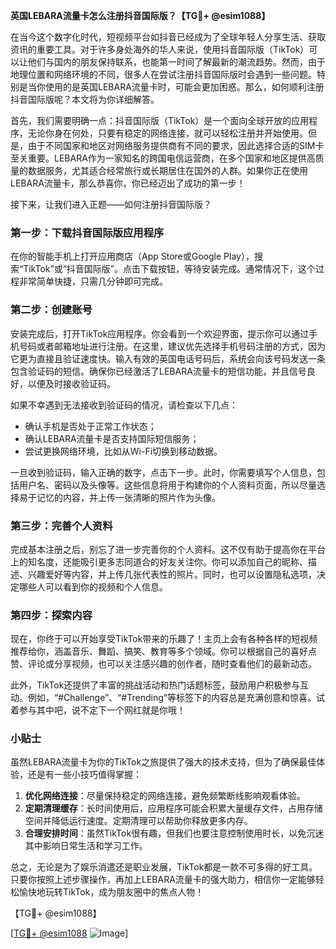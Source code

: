**英国LEBARA流量卡怎么注册抖音国际版？【TG💪+ @esim1088】**

在当今这个数字化时代，短视频平台如抖音已经成为了全球年轻人分享生活、获取资讯的重要工具。对于许多身处海外的华人来说，使用抖音国际版（TikTok）可以让他们与国内的朋友保持联系，也能第一时间了解最新的潮流趋势。然而，由于地理位置和网络环境的不同，很多人在尝试注册抖音国际版时会遇到一些问题。特别是当你使用的是英国LEBARA流量卡时，可能会更加困惑。那么，如何顺利注册抖音国际版呢？本文将为你详细解答。

首先，我们需要明确一点：抖音国际版（TikTok）是一个面向全球开放的应用程序，无论你身在何处，只要有稳定的网络连接，就可以轻松注册并开始使用。但是，由于不同国家和地区对网络服务提供商有不同的要求，因此选择合适的SIM卡至关重要。LEBARA作为一家知名的跨国电信运营商，在多个国家和地区提供高质量的数据服务，尤其适合经常旅行或长期居住在国外的人群。如果你正在使用LEBARA流量卡，那么恭喜你，你已经迈出了成功的第一步！

接下来，让我们进入正题——如何注册抖音国际版？

### 第一步：下载抖音国际版应用程序

在你的智能手机上打开应用商店（App Store或Google Play），搜索“TikTok”或“抖音国际版”。点击下载按钮，等待安装完成。通常情况下，这个过程非常简单快捷，只需几分钟即可完成。

### 第二步：创建账号

安装完成后，打开TikTok应用程序。你会看到一个欢迎界面，提示你可以通过手机号码或者邮箱地址进行注册。在这里，建议优先选择手机号码注册的方式，因为它更为直接且验证速度快。输入有效的英国电话号码后，系统会向该号码发送一条包含验证码的短信。确保你已经激活了LEBARA流量卡的短信功能，并且信号良好，以便及时接收验证码。

如果不幸遇到无法接收到验证码的情况，请检查以下几点：
- 确认手机是否处于正常工作状态；
- 确认LEBARA流量卡是否支持国际短信服务；
- 尝试更换网络环境，比如从Wi-Fi切换到移动数据。

一旦收到验证码，输入正确的数字，点击下一步。此时，你需要填写个人信息，包括用户名、密码以及头像等。这些信息将用于构建你的个人资料页面，所以尽量选择易于记忆的内容，并上传一张清晰的照片作为头像。

### 第三步：完善个人资料

完成基本注册之后，别忘了进一步完善你的个人资料。这不仅有助于提高你在平台上的知名度，还能吸引更多志同道合的好友关注你。你可以添加自己的昵称、描述、兴趣爱好等内容，并上传几张代表性的照片。同时，也可以设置隐私选项，决定哪些人可以看到你的视频和个人信息。

### 第四步：探索内容

现在，你终于可以开始享受TikTok带来的乐趣了！主页上会有各种各样的短视频推荐给你，涵盖音乐、舞蹈、搞笑、教育等多个领域。你可以根据自己的喜好点赞、评论或分享视频，也可以关注感兴趣的创作者，随时查看他们的最新动态。

此外，TikTok还提供了丰富的挑战活动和热门话题标签，鼓励用户积极参与互动。例如，“#Challenge”、“#Trending”等标签下的内容总是充满创意和惊喜。试着参与其中吧，说不定下一个网红就是你哦！

### 小贴士

虽然LEBARA流量卡为你的TikTok之旅提供了强大的技术支持，但为了确保最佳体验，还是有一些小技巧值得掌握：

1. **优化网络连接**：尽量保持稳定的网络连接，避免频繁断线影响观看体验。
2. **定期清理缓存**：长时间使用后，应用程序可能会积累大量缓存文件，占用存储空间并降低运行速度。定期清理可以帮助你释放更多内存。
3. **合理安排时间**：虽然TikTok很有趣，但我们也要注意控制使用时长，以免沉迷其中影响日常生活和学习工作。

总之，无论是为了娱乐消遣还是职业发展，TikTok都是一款不可多得的好工具。只要你按照上述步骤操作，再加上LEBARA流量卡的强大助力，相信你一定能够轻松愉快地玩转TikTok，成为朋友圈中的焦点人物！

【TG💪+ @esim1088】 

[[TG💪+ @esim1088](https://t.me/s/esim1088) ![Image](https://i.postimg.cc/4NQfJmqS/Snipaste-2025-05-13-00-14-12.png)]